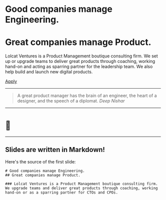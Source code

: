 # Good companies manage Engineering.

# Great companies manage Product.

Lolcat Ventures is a Product Management boutique consulting firm. We set up or upgrade teams to deliver great products through coaching, working hand-on and acting as sparring partner for the leadership team. We also help build and launch new digital products.

[Apply](https://lolcatvc.typeform.com/to/BN5gco)

---

> A great product manager has the brain of an engineer, the heart of a
> designer, and the speech of a diplomat.
> <cite>Deep Nishar</cite>

---

# 🤫

---

## Slides are written in Markdown!

Here's the source of the first slide:

    # Good companies manage Engineering.
    ## Great companies manage Product.

    ### Lolcat Ventures is a Product Management boutique consulting firm. We upgrade teams and deliver great products through coaching, working hand-on or as a sparring partner for CTOs and CPOs.

